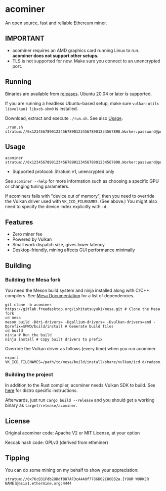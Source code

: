 # acominer

An open source, fast and reliable Ethereum miner.

## IMPORTANT

- acominer requires an AMD graphics card running Linux to run.  
**acominer does not support other setups.**
- TLS is not supported for now. Make sure you connect to an unencrypted port.

## Running

Binaries are available from [releases](https://github.com/ishitatsuyuki/acominer/releases). Ubuntu 20.04 or later is supported.

If you are running a headless Ubuntu-based setup, make sure `vulkan-utils libvulkan1 libxcb-shm0` is installed.

Download, extract and execute `./run.sh`. See also [Usage](#Usage).

```
./run.sh stratum://0x1234567890123456789012345678901234567890.Worker:password@pool.example.com:4444
```

## Usage

```
acominer stratum://0x1234567890123456789012345678901234567890.Worker:password@pool.example.com:4444
```

- Supported protocol: Stratum v1, unencrypted only

See `acominer --help` for more information such as choosing a specific GPU or changing tuning parameters.

If acominers fails with "device out of memory", then you need to override the Vulkan driver used with `VK_ICD_FILENAMES`.
(See above.) You might also need to specify the device index explicitly with `-d` .

## Features

- Zero miner fee
- Powered by Vulkan
- Small work dispatch size, gives lower latency
- Desktop-friendly, mining affects GUI performance minimally

## Building

### Building the Mesa fork

You need the Meson build system and ninja installed along with C/C++ compilers. See
[Mesa Documentation](https://docs.mesa3d.org/install.html) for a list of dependencies.

```shell
git clone -b acominer https://gitlab.freedesktop.org/ishitatsuyuki/mesa.git # Clone the Mesa fork
cd mesa
meson build -Ddri-drivers= -Dgallium-drivers= -Dvulkan-drivers=amd -Dprefix=$PWD/build/install # Generate build files
cd build
ninja # Run the build
ninja install # Copy built drivers to prefix
```

Override the Vulkan driver as follows (every time) when you run acominer.

```shell
export VK_ICD_FILENAMES=/path/to/mesa/build/install/share/vulkan/icd.d/radeon_icd.x86_64.json
```

### Building the project

In addition to the Rust compiler, acominer needs Vulkan SDK to build. See
[here](https://github.com/vulkano-rs/vulkano#linux-specific-setup) for distro specific instructions.

Afterwards, just run `cargo build --release` and you should get a working binary as `target/release/acominer`.

## License

Original acominer code: Apache V2 or MIT License, at your option

Keccak hash code: GPLv3 (derived from ethminer)

## Tipping

You can do some mining on my behalf to show your appreciation:

```
stratum://0x76cB31Fdb28Ddf887AF3cA4A0f7786D02C86032a.[YOUR WORKER NAME]@asia1.ethermine.org:4444
```
